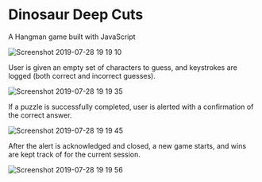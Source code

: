 # Dinosaur Deep Cuts
A Hangman game built with JavaScript

![Screenshot 2019-07-28 19 19 10](https://user-images.githubusercontent.com/46268838/62015022-72f94080-b16d-11e9-982e-6983488cbd52.png)

User is given an empty set of characters to guess, and keystrokes are logged (both correct and incorrect guesses).

![Screenshot 2019-07-28 19 19 35](https://user-images.githubusercontent.com/46268838/62015076-da16f500-b16d-11e9-8fdf-ee3daf0393a8.png)

If a puzzle is successfully completed, user is alerted with a confirmation of the correct answer.

![Screenshot 2019-07-28 19 19 45](https://user-images.githubusercontent.com/46268838/62015128-70e3b180-b16e-11e9-8be1-6c79239877c2.png)

After the alert is acknowledged and closed, a new game starts, and wins are kept track of for the current session.

![Screenshot 2019-07-28 19 19 56](https://user-images.githubusercontent.com/46268838/62015144-85c04500-b16e-11e9-8a4e-a2fcc9c5b747.png)
